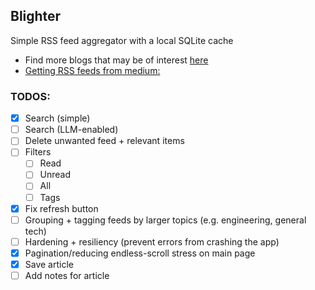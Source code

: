 ## Blighter

Simple RSS feed aggregator with a local SQLite cache

- Find more blogs that may be of interest [here](https://github.com/praharshjain/engineering-blogs)
- [Getting RSS feeds from medium:](https://help.medium.com/hc/en-us/articles/214874118-Using-RSS-feeds-of-profiles-publications-and-topics)


### TODOS:
- [x] Search (simple)
- [ ] Search (LLM-enabled)
- [ ] Delete unwanted feed + relevant items
- [ ] Filters
  - [ ] Read
  - [ ] Unread
  - [ ] All
  - [ ] Tags
- [x] Fix refresh button
- [ ] Grouping + tagging feeds by larger topics (e.g. engineering, general tech)
- [ ] Hardening + resiliency (prevent errors from crashing the app)
- [x] Pagination/reducing endless-scroll stress on main page
- [x] Save article
- [ ] Add notes for article